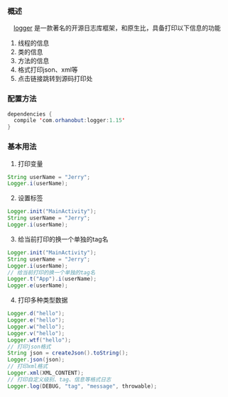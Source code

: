 ### 概述
　[logger][1] 是一款著名的开源日志库框架，和原生比，具备打印以下信息的功能
 
 1. 线程的信息
 2. 类的信息
 3. 方法的信息
 4. 格式打印json、xml等
 5. 点击链接跳转到源码打印处

### 配置方法

``` java
dependencies {
  compile 'com.orhanobut:logger:1.15'
}
```

### 基本用法

 1. 打印变量

``` java
String userName = "Jerry";
Logger.i(userName);
```

 2. 设置标签
 ``` java
Logger.init("MainActivity");
String userName = "Jerry";
Logger.i(userName);
```
 3. 给当前打印的换一个单独的tag名
 
``` java
Logger.init("MainActivity");
String userName = "Jerry";
Logger.i(userName);
// 给当前打印的换一个单独的tag名
Logger.t("App").i(userName);
Logger.e(userName);
```

 4. 打印多种类型数据

``` java
Logger.d("hello");
Logger.e("hello");
Logger.w("hello");
Logger.v("hello");
Logger.wtf("hello");
// 打印json格式
String json = createJson().toString();
Logger.json(json);
// 打印xml格式
Logger.xml(XML_CONTENT);
// 打印自定义级别、tag、信息等格式日志
Logger.log(DEBUG, "tag", "message", throwable);
```


  [1]: https://github.com/orhanobut/logger